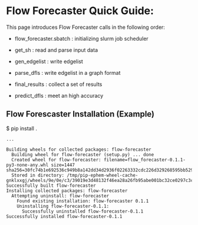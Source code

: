 Flow Forecaster Quick Guide:
===============================================================================

This page introduces Flow Forecaster calls in the following order:

  - flow_forecaster.sbatch
   : initializing slurm job scheduler 

  - get_sh
   : read and parse input data

  - gen_edgelist
   : write edgelist

  - parse_dfls
   : write edgelist in a graph format

  - final_results
   : collect a set of results

  - predict_dfls
   : meet an high accuracy


Flow Forescaster Installation (Example)
-------------------------------------------------------------------------------

  $ pip install .

    ...

    Building wheels for collected packages: flow-forecaster
      Building wheel for flow-forecaster (setup.py) ... done
      Created wheel for flow-forecaster: filename=flow_forecaster-0.1.1-py3-none-any.whl size=1447 sha256=30fc74b1e692536c949b8a142dd34d2936f02263332cdc226d329268595bb529
      Stored in directory: /tmp/pip-ephem-wheel-cache-gnklxxgj/wheels/9e/0e/c3/39019e3d48132f46ea28a26fb95abe001bc32ce0297c3cc35f
    Successfully built flow-forecaster
    Installing collected packages: flow-forecaster
      Attempting uninstall: flow-forecaster
        Found existing installation: flow-forecaster 0.1.1
        Uninstalling flow-forecaster-0.1.1:
          Successfully uninstalled flow-forecaster-0.1.1
    Successfully installed flow-forecaster-0.1.1


